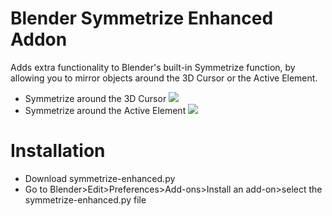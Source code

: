 # Blender Symmetrize Enhanced Addon
Adds extra functionality to Blender's built-in Symmetrize function, by allowing you to mirror objects around the 3D Cursor or the Active Element.

- Symmetrize around the 3D Cursor
![](gif/3d_cursor.gif)
- Symmetrize around the Active Element
![](gif/active_element.gif)

# Installation
- Download symmetrize-enhanced.py
- Go to Blender>Edit>Preferences>Add-ons>Install an add-on>select the symmetrize-enhanced.py file
